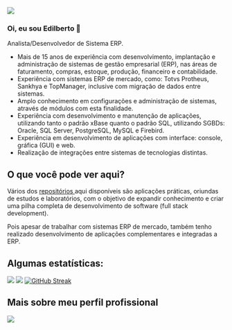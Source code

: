 <!--
**EdilbertoSouza/EdilbertoSouza** is a ✨ _special_ ✨ repository because its `README.md` (this file) appears on your GitHub profile.

Here are some ideas to get you started:

- 🔭 I’m currently working on ...
- 🌱 I’m currently learning ...
- 👯 I’m looking to collaborate on ...
- 🤔 I’m looking for help with ...
- 💬 Ask me about ...
- 📫 How to reach me: ...
- 😄 Pronouns: ...
- ⚡ Fun fact: ...
-->

<img src="https://www.linkedin.com/in/edilberto-lima-de-souza/overlay/background-image/">

### Oi, eu sou Edilberto 👋

Analista/Desenvolvedor de Sistema ERP.
- Mais de 15 anos de experiência com desenvolvimento, implantação e administração de sistemas de gestão empresarial (ERP), nas áreas de faturamento, compras, estoque, produção, financeiro e contabilidade.
- Experiência com sistemas ERP de mercado, como: Totvs Protheus, Sankhya e TopManager, inclusive com migração de dados entre sistemas.
- Amplo conhecimento em configurações e administração de sistemas, através de módulos com esta finalidade.
- Experiência com desenvolvimento e manutenção de aplicações, utilizando tanto o padrão xBase quanto o padrão SQL, utilizando SGBDs: Oracle, SQL Server, PostgreSQL, MySQL e Firebird.
- Experiência em desenvolvimento de aplicações com interface: console, gráfica (GUI) e web.
- Realização de integrações entre sistemas de tecnologias distintas.

## O que você pode ver aqui?

Vários dos <a href="https://github.com/EdilbertoSouza?tab=repositories"> repositórios </a> aqui disponíveis são aplicações práticas, oriundas de estudos e laboratórios, com o objetivo de expandir conhecimento e criar uma pilha completa de desenvolvimento de software (full stack development).

Pois apesar de trabalhar com sistemas ERP de mercado, também tenho realizado desenvolvimento de aplicações complementares e integradas a ERP.

## Algumas estatísticas:

![](http://github-profile-summary-cards.vercel.app/api/cards/repos-per-language?username=EdilbertoSouza&theme=default) ![](http://github-profile-summary-cards.vercel.app/api/cards/most-commit-language?username=EdilbertoSouza&theme=default) [![GitHub Streak](https://github-readme-streak-stats.herokuapp.com/?user=EdilbertoSouza)](https://git.io/streak-stats)

## Mais sobre meu perfil profissional
[<img src="https://img.shields.io/badge/linkedin-%230077B5.svg?&style=for-the-badge&logo=linkedin&logoColor=white" />](https://www.linkedin.com/in/edilberto-lima-de-souza/)
